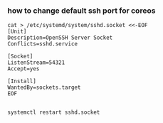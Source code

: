 ### how to change default ssh port for coreos

```
cat > /etc/systemd/system/sshd.socket <<-EOF
[Unit]
Description=OpenSSH Server Socket
Conflicts=sshd.service

[Socket]
ListenStream=54321
Accept=yes

[Install]
WantedBy=sockets.target
EOF


systemctl restart sshd.socket

```
